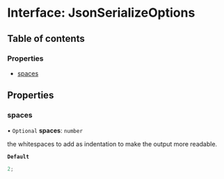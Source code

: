 # Interface: JsonSerializeOptions

## Table of contents

### Properties

- [spaces](../../devkit/documents/JsonSerializeOptions#spaces)

## Properties

### spaces

• `Optional` **spaces**: `number`

the whitespaces to add as indentation to make the output more readable.

**`Default`**

```ts
2;
```
